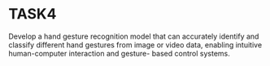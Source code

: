 # TASK4
Develop a hand gesture recognition model that can accurately identify and classify different hand gestures from image or video data, enabling intuitive human-computer interaction and gesture- based control systems.

